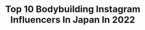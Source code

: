 ---
title: Top 10 Bodybuilding Instagram Influencers In Japan In 2022
description: >-
  Find top bodybuilding Instagram influencers in Japan in 2022. Most popular hashtags: #bodybuilding #fitness #workout #motivation.
platform: Instagram
hits: 11
text_top: Analyze the most popular Instagram influencers on inBeat.
text_bottom: inBeat holds 11 Instagram influencers like this in Japan for you to collaborate.
profiles:
  - username: "bowzwiizcurves"
    fullname: >-
      Bowz'wiiz Lappattaranan
    bio: >-
      💋Call me "Bowzwiiz" (Bovy) For work 📲 DM (・ー)THICK ASIAN GIRL 💗177cm 👩🏻 45-36-54🤷🏻‍♀️116🥺 💜 Follow me if you want 💜 Thank u all for "FOLLOWERS “
    location: "Japan"
    followers: 38558
    engagement: 655
    commentsToLikes: 0.018804
    id: ck8t6ar1xcwdf0j78k4vo3dr8
    verified: false
    hashtags: "#lovemyself, #kohlipe, #flowertattoo, #bbwaddict"
  - username: "aesthetic_ys"
    fullname: >-
      Yuki Sorci
    bio: >-
      ◽️CEO @evolifeapparel/@team_evolife 👟@tokyosneakergainz 🔹2016 USBB All Japan Physique Overall🏆 🔹3x NPC NQ 🔹💊@steelsupplements - “Yuki” 🔹⚔️Team Buendia
    location: "Japan"
    followers: 136759
    engagement: 272
    commentsToLikes: 0.007060
    id: ck5qcepneq7670i11a2jqf9am
    verified: false
    hashtags: "#naturalbodybuilder, #fitfamlife, #workoutwear, #gymtime"
  - username: "m.m.a.r.k.h_"
    fullname: >-
      🇹🇼M.a.r.k 🍃藝術家👩‍🎨
    bio: >-
      臺北網球運動中心+ @first.love_2020 初戀戰隊健身教練 @aroo_tw （Aroo運動服飾）優惠代碼👉MARKTWO @taiwannutrition (臺灣營養）優惠代碼👉markchuchu 📩線上課程諮詢 備賽諮詢
    location: "Japan"
    followers: 6342
    engagement: 969
    commentsToLikes: 0.045361
    id: ck8t7se3whu300j78sdfk88m1
    verified: false
    hashtags: ""
  - username: "edmtraining"
    fullname: >-
      [ᴇᴅᴍᴛʀᴀɪɴɪɴɢ]
    bio: >-
      -ᴜɴɪᴛᴇᴅ sᴛᴀᴛᴇs ᴍᴀʀɪɴᴇ ᴄᴏʀᴘs -ᴀᴍᴘʜɪʙɪᴏᴜs ᴀssᴀᴜʟᴛ ᴠᴇʜɪᴄʟᴇ ᴄʀᴇᴡ ᴄʜɪᴇғ -@ʟᴇɢᴀᴄʏsᴜᴘᴘs ᴀᴛʜʟᴇᴛᴇ -sᴜᴘᴘʟᴇᴍᴇɴᴛs ғᴇᴀᴛᴜʀᴇᴅ (ʟɪɴᴋ ɪɴ ʙɪᴏ)
    location: "Japan"
    followers: 16690
    engagement: 196
    commentsToLikes: 0.040732
    id: ck5q5gtq0steh0i110b7k9ed4
    verified: false
    hashtags: "#workout, #military, #gymshark, #goldsgym"
  - username: "chiyo5997"
    fullname: >-
      Chiyo🌻Spartan Racer×OL
    bio: >-
      日々のトレーニング記録🏃‍♀️ Spartanrace Ambassador for JAPAN🇯🇵 @spartanracejp OL👠/workout🏋🏽‍♀️/spartanrace🏃‍♀️/fitnessbikini👙/trailrunning🗻/travel✈🌴☀/🎌
    location: "Japan"
    followers: 2382
    engagement: 1181
    commentsToLikes: 0.028562
    id: ck0w0g840e1dk0i19u73nwpqk
    verified: false
    hashtags: "#chiyosbonds, #functionaltraining, #adventurerace, #rocktapejp"
  - username: "tarokenful1"
    fullname: >-
      Kentaro Kuramochi
    bio: >-
      2019→クラシックフィジーク🙋‍♂️
    location: "Japan"
    followers: 6262
    engagement: 619
    commentsToLikes: 0.005931
    id: ck5qceo4fq6zz0i11cgzgszxv
    verified: false
    hashtags: "#gym, #muscle, #motivation, #diet"
  - username: "nanafujna1"
    fullname: >-
      
    bio: >-
      ファッション、コスメ、美容、スポーツ好き😍雑誌、TV 、Web、Instagram等お仕事頂き感謝してます。出逢いを大切にしてます。お気軽にフォロー、コメントよろしくお願いします☺️
    location: "Japan"
    followers: 27738
    engagement: 362
    commentsToLikes: 0.119066
    id: ck5zsd79iya5z0i14o6h05q1q
    verified: false
    hashtags: "#stayhome, #50, #fashionlover, #fashioncode"
  - username: "belleyogatokyo"
    fullname: >-
      Jo in Tokyo 🇯🇵
    bio: >-
      #MoveForThePlanetWednesdays @liforme mat code 👉BELLETOKYO 🛍Discount Codes 👇
    location: "Japan"
    followers: 64024
    engagement: 114
    commentsToLikes: 0.090738
    id: ck0tycg14mewo0i19onieu1ta
    verified: false
    hashtags: "#motivation, #yinyoga, #meditation, #yogalife"
  - username: "konel_bread"
    fullname: >-
      Ran
    bio: >-
      konel（こーねる） Bread artist！ Tokyo🇯🇵 著書📙「しあわせのイラストパン 」 切ると絵がでるパン、#イラストパン 考案者 “美味しくて可愛いパン”を色々作っています◎ 著書 📙「イラストパンレシピBOOK」 営利宣伝目的のデザインの模倣ご遠慮下さい！
    location: "Japan"
    followers: 331116
    engagement: 189
    commentsToLikes: 0.011614
    id: ck5c4mstv1o720i11g4hivj64
    verified: false
    hashtags: "#catstagram, #bear, #loafbread, #bread"
  - username: "mana.amanda"
    fullname: >-
      MANA_official
    bio: >-
      ▫️CEO & Bikini coach | 🇺🇸🇯🇵 ▫️gym owner💪 ▫️Team Pro Tan® @vqfit athlete 👚 ▫️muscle contest judge 👙 ▫️NPC Bikini LA CAMP🎖🇺🇸 @mjdiva_apparel Co.
    location: "Japan"
    followers: 52544
    engagement: 304
    commentsToLikes: 0.009627
    id: ck5hopyiwq0gw0i1112z6185o
    verified: false
    hashtags: "#bootyworkout, #booty, #fitnessmotivation, #fitness"
---